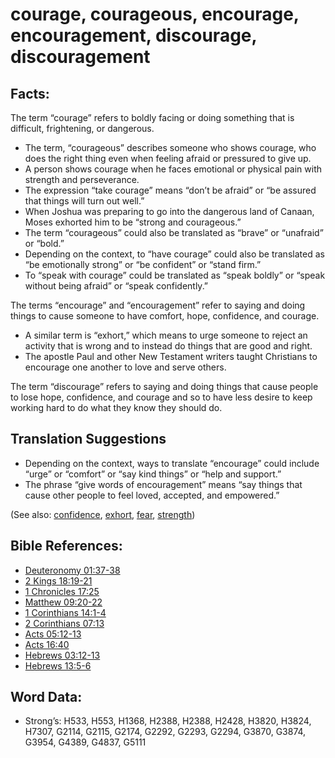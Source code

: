 # courage, courageous, encourage, encouragement, discourage, discouragement

## Facts:

The term “courage” refers to boldly facing or doing something that is difficult, frightening, or dangerous.

* The term, “courageous” describes someone who shows courage, who does the right thing even when feeling afraid or pressured to give up.
* A person shows courage when he faces emotional or physical pain with strength and perseverance.
* The expression “take courage” means “don’t be afraid” or “be assured that things will turn out well.”
* When Joshua was preparing to go into the dangerous land of Canaan, Moses exhorted him to be “strong and courageous.”
* The term “courageous” could also be translated as “brave” or “unafraid” or “bold.”
* Depending on the context, to “have courage” could also be translated as “be emotionally strong” or “be confident” or “stand firm.”
* To “speak with courage” could be translated as “speak boldly” or “speak without being afraid” or “speak confidently.”

The terms “encourage” and “encouragement” refer to saying and doing things to cause someone to have comfort, hope, confidence, and courage.

* A similar term is “exhort,” which means to urge someone to reject an activity that is wrong and to instead do things that are good and right.
* The apostle Paul and other New Testament writers taught Christians to encourage one another to love and serve others.

The term “discourage” refers to saying and doing things that cause people to lose hope, confidence, and courage and so to have less desire to keep working hard to do what they know they should do.

## Translation Suggestions

* Depending on the context, ways to translate “encourage” could include “urge” or “comfort” or “say kind things” or “help and support.”
* The phrase “give words of encouragement” means “say things that cause other people to feel loved, accepted, and empowered.”

(See also: [confidence](../other/confidence.md), [exhort](../kt/exhort.md), [fear](../kt/fear.md), [strength](../other/strength.md))

## Bible References:

* [Deuteronomy 01:37-38](rc://en/tn/help/deu/01/37)
* [2 Kings 18:19-21](rc://en/tn/help/2ki/18/19)
* [1 Chronicles 17:25](rc://en/tn/help/1ch/17/25)
* [Matthew 09:20-22](rc://en/tn/help/mat/09/20)
* [1 Corinthians 14:1-4](rc://en/tn/help/1co/14/01)
* [2 Corinthians 07:13](rc://en/tn/help/2co/07/13)
* [Acts 05:12-13](rc://en/tn/help/act/05/12)
* [Acts 16:40](rc://en/tn/help/act/16/40)
* [Hebrews 03:12-13](rc://en/tn/help/heb/03/12)
* [Hebrews 13:5-6](rc://en/tn/help/heb/13/05)

## Word Data:

* Strong’s: H533, H553, H1368, H2388, H2388, H2428, H3820, H3824, H7307, G2114, G2115, G2174, G2292, G2293, G2294, G3870, G3874, G3954, G4389, G4837, G5111
